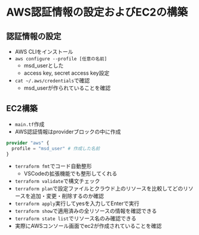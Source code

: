 # AWS認証情報の設定およびEC2の構築

## 認証情報の設定
- AWS CLIをインストール
- `aws configure --profile [任意の名前]`
  - msd_userとした
  - access key, secret access key設定
- `cat ~/.aws/credentials`で確認
  - msd_userが作られていることを確認
## EC2構築
- `main.tf`作成
- AWS認証情報はproviderブロックの中に作成
```terraform
provider "aws" {
  profile = "msd_user" # 作成した名前
}
```
- `terraform fmt`でコード自動整形
  - VSCodeの拡張機能でも整形してくれる
- `terraform validate`で構文チェック
- `terraform plan`で設定ファイルとクラウド上のリソースを比較してどのリソースを追加・変更・削除するのか確認
- `terraform apply`実行してyesを入力してEnterで実行
- `terraform show`で適用済みの全リソースの情報を確認できる
- `terraform state list`でリソース名のみ確認できる
- 実際にAWSコンソール画面でec2が作成されていることを確認
